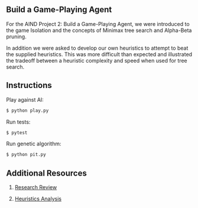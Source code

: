 ## Build a Game-Playing Agent
For the AIND Project 2: Build a Game-Playing Agent, we were introduced to the game Isolation and the concepts of Minimax tree search and Alpha-Beta pruning.

In addition we were asked to develop our own heuristics to attempt to beat the supplied heuristics. This was more difficult than expected and illustrated the tradeoff between a heuristic complexity and speed when used for tree search.

## Instructions
Play against AI:

```bash
$ python play.py
```

Run tests:

```bash
$ pytest 
```

Run genetic algorithm:

```bash
$ python pit.py
```
## Additional Resources

1. [Research Review](https://github.com/anukarsh1/Udacity_AIND_Projects/blob/master/Building%20a%20game%20playing%20Agent/research_review.pdf)

2. [Heuristics Analysis](https://github.com/anukarsh1/Udacity_AIND_Projects/blob/master/Building%20a%20game%20playing%20Agent/heuristic_analysis.pdf)
